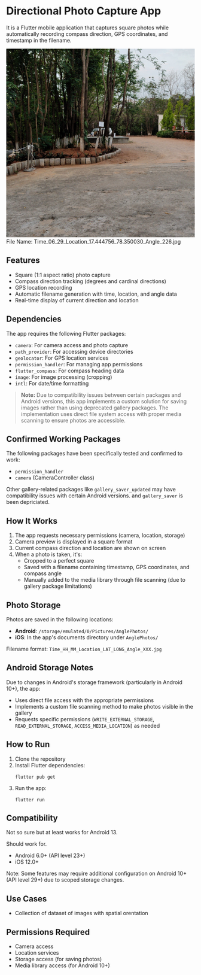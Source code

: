 #  Directional Photo Capture App

It is a Flutter mobile application that captures square photos while automatically recording compass direction, GPS coordinates, and timestamp in the filename.

![Sample Photo](./SamplePics/Time_06_29_Location_17.444756_78.350030_Angle_226.jpg)
File Name: Time_06_29_Location_17.444756_78.350030_Angle_226.jpg

## Features

- Square (1:1 aspect ratio) photo capture
- Compass direction tracking (degrees and cardinal directions)
- GPS location recording
- Automatic filename generation with time, location, and angle data
- Real-time display of current direction and location

## Dependencies

The app requires the following Flutter packages:
- `camera`: For camera access and photo capture
- `path_provider`: For accessing device directories
- `geolocator`: For GPS location services
- `permission_handler`: For managing app permissions
- `flutter_compass`: For compass heading data
- `image`: For image processing (cropping)
- `intl`: For date/time formatting

> **Note:** Due to compatibility issues between certain packages and Android versions, this app implements a custom solution for saving images rather than using deprecated gallery packages. The implementation uses direct file system access with proper media scanning to ensure photos are accessible.

## Confirmed Working Packages

The following packages have been specifically tested and confirmed to work:
- `permission_handler`
- `camera` (CameraController class)

Other gallery-related packages like `gallery_saver_updated` may have compatibility issues with certain Android versions. and `gallery_saver` is been depriciated. 

## How It Works

1. The app requests necessary permissions (camera, location, storage)
2. Camera preview is displayed in a square format
3. Current compass direction and location are shown on screen
4. When a photo is taken, it's:
   - Cropped to a perfect square
   - Saved with a filename containing timestamp, GPS coordinates, and compass angle
   - Manually added to the media library through file scanning (due to gallery package limitations)

## Photo Storage

Photos are saved in the following locations:
- **Android**: `/storage/emulated/0/Pictures/AnglePhotos/`
- **iOS**: In the app's documents directory under `AnglePhotos/`

Filename format: `Time_HH_MM_Location_LAT_LONG_Angle_XXX.jpg`

## Android Storage Notes

Due to changes in Android's storage framework (particularly in Android 10+), the app:
- Uses direct file access with the appropriate permissions
- Implements a custom file scanning method to make photos visible in the gallery
- Requests specific permissions (`WRITE_EXTERNAL_STORAGE`, `READ_EXTERNAL_STORAGE`, `ACCESS_MEDIA_LOCATION`) as needed

## How to Run

1. Clone the repository
2. Install Flutter dependencies:
   ```
   flutter pub get
   ```
3. Run the app:
   ```
   flutter run
   ```

## Compatibility
Not so sure but at least works for Android 13. 

Should work for. 
- Android 6.0+ (API level 23+) 
- iOS 12.0+

Note: Some features may require additional configuration on Android 10+ (API level 29+) due to scoped storage changes.

## Use Cases

- Collection of dataset of images with spatial orentation


## Permissions Required

- Camera access
- Location services
- Storage access (for saving photos)
- Media library access (for Android 10+)
